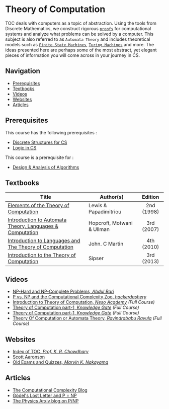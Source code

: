 # Theory of Computation

TOC deals with computers as a topic of abstraction. Using the tools from Discrete Mathematics, we construct rigorous [`proofs`](https://en.wikipedia.org/wiki/Mathematical_proof) for computational systems and analyze what problems can be solved by a computer. This subject is also referred to as `Automata Theory` and includes theoretical models such as [`Finite State Machines`](https://brilliant.org/wiki/finite-state-machines/), [`Turing Machines`](https://brilliant.org/wiki/turing-machines/) and more. The ideas presented here are perhaps some of the most abstract, yet elegant pieces of information you will come across in your journey in CS. 

## Navigation

*   [Prerequisites](#prerequisites)
*   [Textbooks](#textbooks)
*   [Videos](#videos)
*   [Websites](#websites)
*   [Articles](#articles)

## Prerequisites

This course has the following prerequisites :

*   [Discrete Structures for CS](../CSF222)
*   [Logic in CS](../CSF214)

This course is a prerequisite for :

*   [Design & Analysis of Algorithms](../CSF364)

## Textbooks

| Title | Author(s) | Edition |
| -------------|-------------|:-----:|
| [Elements of the Theory of Computation](https://drive.google.com/open?id=1z_DeXa24LtBEjobo3FgygoVx_qFzIyd1) | Lewis & Papadimitriou | 2nd (1998) |
| [Introduction to Automata Theory, Languages & Computation](https://drive.google.com/open?id=1J37lIwspju4mnKOsiOgW2xKJig_ckknx) | Hopcroft, Motwani & Ullman | 3rd (2007) |
| [Introduction to Languages and The Theory of Computation](https://drive.google.com/open?id=1Eoz_fHaEL73upWM88VLYgq9OGfo2yY1U) | John. C Martin | 4th (2010) |
| [Introduction to the Theory of Computation](https://drive.google.com/open?id=1LgHU3Eq1xNsTWgqkkFDd-DoX4Iczlbrt)| Sipser | 3rd (2013) |

## Videos

*   [NP-Hard and NP-Complete Problems, *Abdul Bari*](https://www.youtube.com/watch?v=e2cF8a5aAhE&t=10s)
*   [P vs. NP and the Computational Complexity Zoo, *hackerdashery*](https://www.youtube.com/watch?v=YX40hbAHx3s)
*   [Introduction to Theory of Computation, *Neso Academy*](https://www.youtube.com/watch?v=58N2N7zJGrQ&list=PLBlnK6fEyqRgp46KUv4ZY69yXmpwKOIev) *(Full Course)*
*   [Theory of Computation part-1, *Knowledge Gate*](https://www.youtube.com/watch?v=i6JhheV01dU&list=PLmXKhU9FNesQe1bKW0w7APAGiJVlQP8Zx) *(Full Course)*
*   [Theory of Computation part-1, *Knowledge Gate*](https://www.youtube.com/watch?v=00cXiux2Kjk&list=PLmXKhU9FNesSdCsn6YQqu9DmXRMsYdZ2T) *(Full Course)*
*   [Theory Of Computation or Automata Theory, *Ravindrababu Ravula*](https://www.youtube.com/watch?v=eqCkkC9A0Q4&list=PLEbnTDJUr_IdM___FmDFBJBz0zCsOFxfK) *(Full Course)*

## Websites

*   [Index of TOC, *Prof. K. R. Chowdhary*](http://www.krchowdhary.com/toc/)
*   [Scott Aaronson](https://www.scottaaronson.com/blog/)
*   [Old Exams and Quizzes, *Marvin K. Nakayama*](https://web.njit.edu/~marvin/cs341/oldexams/)

## Articles 

*   [The Computational Complexity Blog](https://blog.computationalcomplexity.org/)
*   [Gödel's Lost Letter and P = NP ](https://rjlipton.wordpress.com/)
*   [The Physics Arxiv blog on P/NP](https://medium.com/the-physics-arxiv-blog/the-astounding-link-between-the-p-np-problem-and-the-quantum-nature-of-universe-7ef5eea6fd7a)
